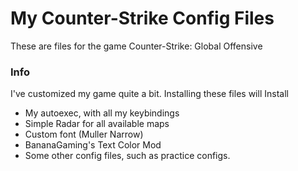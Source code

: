 # My Counter-Strike Config Files
These are files for the game Counter-Strike: Global Offensive
### Info
I've customized my game quite a bit. Installing these files will Install
- My autoexec, with all my keybindings
- Simple Radar for all available maps
- Custom font (Muller Narrow)
- BananaGaming's Text Color Mod
- Some other config files, such as practice configs.

